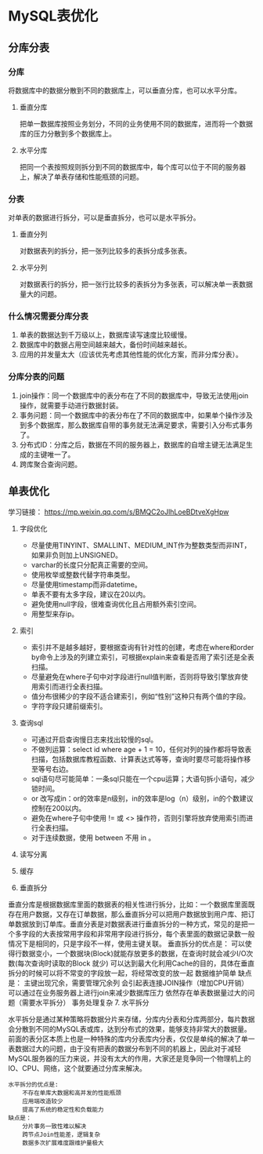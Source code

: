 # MySQL表优化

## 分库分表

### 分库

将数据库中的数据分散到不同的数据库上，可以垂直分库，也可以水平分库。

1. 垂直分库

    把单一数据库按照业务划分，不同的业务使用不同的数据库，进而将一个数据库的压力分散到多个数据库上。

2. 水平分库

    把同一个表按照规则拆分到不同的数据库中，每个库可以位于不同的服务器上，解决了单表存储和性能瓶颈的问题。

### 分表

对单表的数据进行拆分，可以是垂直拆分，也可以是水平拆分。

1. 垂直分列

    对数据表列的拆分，把一张列比较多的表拆分成多张表。

2. 水平分列

    对数据表行的拆分，把一张行比较多的表拆分为多张表，可以解决单一表数据量大的问题。

### 什么情况需要分库分表

1. 单表的数据达到千万级以上，数据库读写速度比较缓慢。
2. 数据库中的数据占用空间越来越大，备份时间越来越长。
3. 应用的并发量太大（应该优先考虑其他性能的优化方案，而非分库分表）。

### 分库分表的问题

1. join操作：同一个数据库中的表分布在了不同的数据库中，导致无法使用join操作，就需要手动进行数据封装。
2. 事务问题：同一个数据库中的表分布在了不同的数据库中，如果单个操作涉及到多个数据库，那么数据库自带的事务就无法满足要求，需要引入分布式事务了。
3. 分布式ID：分库之后，数据在不同的服务器上，数据库的自增主键无法满足生成的主键唯一了。
4. 跨库聚合查询问题。

## 单表优化

学习链接： https://mp.weixin.qq.com/s/BMQC2oJlhLoeBDtveXgHpw

1. 字段优化

   - 尽量使用TINYINT、SMALLINT、MEDIUM_INT作为整数类型而非INT，如果非负则加上UNSIGNED。
   - varchar的长度只分配真正需要的空间。
   - 使用枚举或整数代替字符串类型。
   - 尽量使用timestamp而非datetime。
   - 单表不要有太多字段，建议在20以内。
   - 避免使用null字段，很难查询优化且占用额外索引空间。
   - 用整型来存ip。

2. 索引

   - 索引并不是越多越好，要根据查询有针对性的创建，考虑在where和order by命令上涉及的列建立索引，可根据explain来查看是否用了索引还是全表扫描。
   - 尽量避免在where子句中对字段进行null值判断，否则将导致引擎放弃使用索引而进行全表扫描。
   - 值分布很稀少的字段不适合建索引，例如“性别”这种只有两个值的字段。
   - 字符字段只建前缀索引。

3. 查询sql

   - 可通过开启查询慢日志来找出较慢的sql。
   - 不做列运算：select id where age + 1 = 10，任何对列的操作都将导致表扫描，包括数据库教程函数、计算表达式等等，查询时要尽可能将操作移至等号右边。
   - sql语句尽可能简单：一条sql只能在一个cpu运算；大语句拆小语句，减少锁时间。
   - or 改写成in：or的效率是n级别，in的效率是log（n）级别，in的个数建议控制在200以内。
   - 避免在where子句中使用 != 或 <> 操作符，否则引擎将放弃使用索引而进行全表扫描。
   - 对于连续数据，使用 between 不用 in 。
4. 读写分离
5. 缓存
6. 垂直拆分

垂直分库是根据数据库里面的数据表的相关性进行拆分，比如：一个数据库里面既存在用户数据，又存在订单数据，那么垂直拆分可以把用户数据放到用户库、把订单数据放到订单库。垂直分表是对数据表进行垂直拆分的一种方式，常见的是把一个多字段的大表按常用字段和非常用字段进行拆分，每个表里面的数据记录数一般情况下是相同的，只是字段不一样，使用主键关联。
    垂直拆分的优点是：
        可以使得行数据变小，一个数据块(Block)就能存放更多的数据，在查询时就会减少I/O次数(每次查询时读取的Block 就少)
        可以达到最大化利用Cache的目的，具体在垂直拆分的时候可以将不常变的字段放一起，将经常改变的放一起
        数据维护简单
    缺点是：
        主键出现冗余，需要管理冗余列
        会引起表连接JOIN操作（增加CPU开销）可以通过在业务服务器上进行join来减少数据库压力
        依然存在单表数据量过大的问题（需要水平拆分）
        事务处理复杂
7. 水平拆分

水平拆分是通过某种策略将数据分片来存储，分库内分表和分库两部分，每片数据会分散到不同的MySQL表或库，达到分布式的效果，能够支持非常大的数据量。前面的表分区本质上也是一种特殊的库内分表库内分表，仅仅是单纯的解决了单一表数据过大的问题，由于没有把表的数据分布到不同的机器上，因此对于减轻MySQL服务器的压力来说，并没有太大的作用，大家还是竞争同一个物理机上的IO、CPU、网络，这个就要通过分库来解决。

    水平拆分的优点是:
        不存在单库大数据和高并发的性能瓶颈
        应用端改造较少
        提高了系统的稳定性和负载能力
    缺点是：
        分片事务一致性难以解决
        跨节点Join性能差，逻辑复杂
        数据多次扩展难度跟维护量极大
